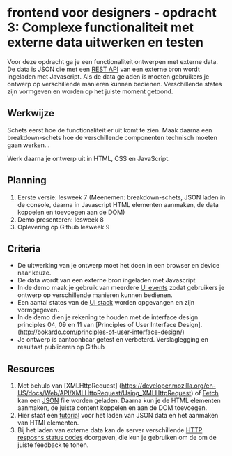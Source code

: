 # frontend voor designers - opdracht 3: Complexe functionaliteit met externe data uitwerken en testen

Voor deze opdracht ga je een functionaliteit ontwerpen met externe data. De data is JSON die met een [REST API](https://developer.mozilla.org/en-US/docs/Glossary/REST) van een externe bron wordt ingeladen met Javascript.  Als de data geladen is moeten gebruikers je ontwerp op verschillende manieren kunnen bedienen. Verschillende states zijn vormgeven en worden op het juiste moment getoond.

## Werkwijze

Schets eerst hoe de functionaliteit er uit komt te zien. Maak daarna een breakdown-schets hoe de verschillende componenten technisch moeten gaan werken...

Werk daarna je ontwerp uit in HTML, CSS en JavaScript.

## Planning
1. Eerste versie: lesweek 7
(Meenemen: breakdown-schets, JSON laden in de console, daarna in Javascript HTML elementen aanmaken, de data koppelen en toevoegen aan de DOM)
2. Demo presenteren: lesweek 8
3. Oplevering op Github lesweek 9


## Criteria

- De uitwerking van je ontwerp moet het doen in een browser en device naar keuze.
- De data wordt van een externe bron ingeladen met Javascript
- In de demo maak je gebruik van meerdere [UI events](https://developer.mozilla.org/en-US/docs/Web/API/UIEvent) zodat gebruikers je ontwerp op verschillende manieren kunnen bedienen.
- Een aantal states van de [UI stack](https://www.scotthurff.com/posts/why-your-user-interface-is-awkward-youre-ignoring-the-ui-stack/) worden opgevangen en zijn vormgegeven.
- In de demo dien je rekening te houden met de interface design principles 04, 09 en 11 van [Principles of User Interface Design].(http://bokardo.com/principles-of-user-interface-design/)
- Je ontwerp is aantoonbaar getest en verbeterd. Verslaglegging en resultaat publiceren op Github


## Resources

1. Met behulp van [XMLHttpRequest] (https://developer.mozilla.org/en-US/docs/Web/API/XMLHttpRequest/Using_XMLHttpRequest) of [Fetch](https://developer.mozilla.org/en-US/docs/Web/API/Fetch_API/Using_Fetch) kan een [JSON](https://developer.mozilla.org/en-US/docs/Learn/JavaScript/Objects/JSON) file worden geladen. Daarna kun je de HTML elementen aanmaken, de juiste content koppelen en aan de DOM toevoegen.
2. Hier staat een [tutorial](https://developer.mozilla.org/en-US/docs/Learn/JavaScript/Objects/JSON) voor het laden van JSON data en het aanmaken van HTMl elementen.
3. Bij het laden van externe data kan de server verschillende [HTTP resposns status codes](https://developer.mozilla.org/en-US/docs/Web/HTTP/Status) doorgeven, die kun je gebruiken om de om de juiste feedback te tonen.
